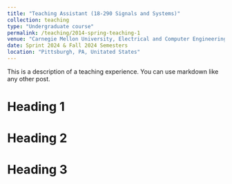 ```yaml
---
title: "Teaching Assistant (18-290 Signals and Systems)"
collection: teaching
type: "Undergraduate course"
permalink: /teaching/2014-spring-teaching-1
venue: "Carnegie Mellon University, Electrical and Computer Engineering Department"
date: Sprint 2024 & Fall 2024 Semesters
location: "Pittsburgh, PA, Unitated States"
---
```


This is a description of a teaching experience. You can use markdown like any other post.

Heading 1
======

Heading 2
======

Heading 3
======